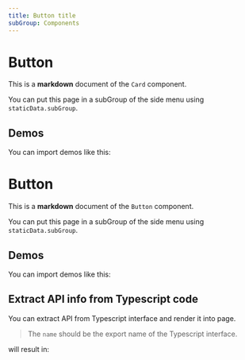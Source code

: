 ```yaml
---
title: Button title
subGroup: Components
---
```


# Button

This is a **markdown** document of the `Card` component.

You can put this page in a subGroup of the side menu using `staticData.subGroup`.

## Demos

You can import demos like this:

<Demo src="./demos/demo1.tsx" />

# Button

This is a **markdown** document of the `Button` component.

You can put this page in a subGroup of the side menu using `staticData.subGroup`.

## Demos

You can import demos like this:

<Demo src="./demos/demo1.tsx" />

## Extract API info from Typescript code

You can extract API from Typescript interface and render it into page.

> The `name` should be the export name of the Typescript interface.

will result in:

<TsInfo src="./index.tsx" name="ButtonProps" />
